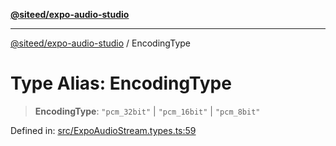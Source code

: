 [**@siteed/expo-audio-studio**](../README.md)

***

[@siteed/expo-audio-studio](../README.md) / EncodingType

# Type Alias: EncodingType

> **EncodingType**: `"pcm_32bit"` \| `"pcm_16bit"` \| `"pcm_8bit"`

Defined in: [src/ExpoAudioStream.types.ts:59](https://github.com/deeeed/expo-audio-stream/blob/fe19a2fa1af6033cfa025691f25a0e9bcd64b37c/packages/expo-audio-studio/src/ExpoAudioStream.types.ts#L59)
